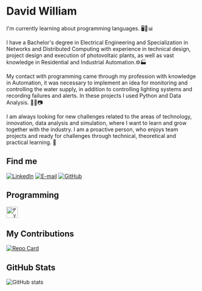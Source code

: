 # David William
I'm currently learning about programming languages. ​​🖥️🤖📊

I have a Bachelor's degree in Electrical Engineering and Specialization in Networks and Distributed Computing with experience in technical design, project design and execution of photovoltaic plants, as well as vast knowledge in Residential and Industrial Automation.⚙️🏭

My contact with programming came through my profession with knowledge in Automation, it was necessary to implement an idea for monitoring and controlling the water supply, in addition to controlling lighting systems and recording failures and alerts. In these projects I used Python and Data Analysis. 🔬🔎📷

I am always looking for new challenges related to the areas of technology, innovation, data analysis and simulation, where I want to learn and grow together with the industry. I am a proactive person, who enjoys team projects and ready for challenges through technical, theoretical and practical learning. 🎯

## Find me

[![LinkedIn](https://img.shields.io/badge/LinkedIn-0077B5?style=for-the-badge&logo=linkedin&logoColor=white)](https://www.linkedin.com/in/david-william-da-silva-110073124/)
[![E-mail](https://img.shields.io/badge/-Email-000?style=for-the-badge&logo=microsoft-outlook&logoColor=007BFF)](mailto:eng.davidwsilva@outlook.com)
[![GitHub](https://img.shields.io/badge/GitHub-100000?style=for-the-badge&logo=github&logoColor=white)](https://github.com/DavidWillSilva)

## Programming
<div align="left">
	<code><img width="30" src="https://user-images.githubusercontent.com/25181517/183423507-c056a6f9-1ba8-4312-a350-19bcbc5a8697.png" alt="Python" title="Python"/></code>
	
</div>


## My Contributions
[![Repo Card](https://github-readme-stats.vercel.app/api/pin/?username=DavidWillSilva&repo=dio-lab-open-source&bg_color=000&border_color=30A3DC&show_icons=true&icon_color=30A3DC&title_color=E94D5F&text_color=FFF)](https://github.com/DavidWillSilva/dio-lab-open-source)

## GitHub Stats

![GitHub stats](https://github-readme-stats-git-masterrstaa-rickstaa.vercel.app/api?username=DavidWillSilva&hide_title=true&show_icons=true&include_all_commits=false&count_private=true&line_height=25&hide=issues&bg_color=000&title_color=30A3DC&text_color=FFF&border_radius=3&border_color=30A3DC&icon_color=30A3DC&theme=jolly)
